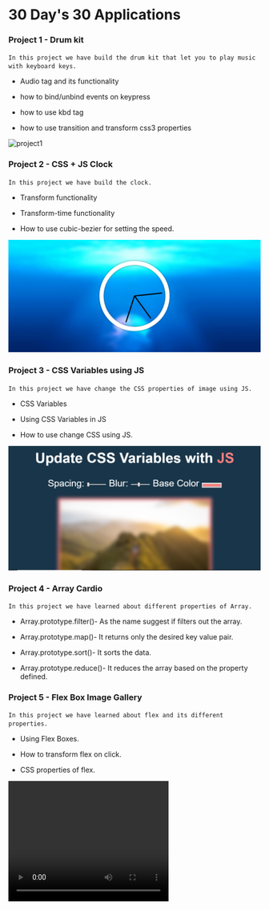 # 30 Day's 30 Applications

### Project 1 - Drum kit

`In this project we have build the drum kit that let you to play music with keyboard keys.`

* Audio tag and its functionality

* how to bind/unbind events on keypress 

* how to use kbd tag

* how to use transition and transform css3 properties

<img src="./Drum_kit/project1.png" alt="project1" />

### Project 2 - CSS + JS Clock

`In this project we have build the clock.`

* Transform functionality

* Transform-time functionality 

* How to use cubic-bezier for setting the speed.



<img src="./JS_Clock/project2.bmp" alt="project2" />

### Project 3 - CSS Variables using JS

`In this project we have change the CSS properties of image using JS.`

* CSS Variables

* Using CSS Variables in JS 

* How to use change CSS using JS.



<img src="./Update_CSS_Var_Using_JS/project3.png" alt="project3" />


### Project 4 - Array Cardio

`In this project we have learned about different properties of Array.`

* Array.prototype.filter()- As the name suggest if filters out the array.

* Array.prototype.map()- It returns only the desired key value pair.

* Array.prototype.sort()- It sorts the data.

* Array.prototype.reduce()- It reduces the array based on the property defined.

### Project 5 - Flex Box Image Gallery

`In this project we have learned about flex and its different properties.`

* Using Flex Boxes.

* How to transform flex on click.

* CSS properties of flex.

<video width="320" height="240" controls>
  <source src="./Flex_Panel_Gallery/Flex_Panel.mp4" type="video/mp4">
  
</video>

